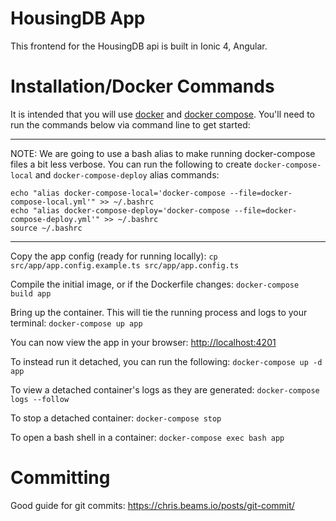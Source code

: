 # HousingDB App

This frontend for the HousingDB api is built in Ionic 4, Angular.


# Installation/Docker Commands

It is intended that you will use [docker](https://docs.docker.com/engine/installation/)
and [docker compose](https://docs.docker.com/compose/install/). You'll need to run the
commands below via command line to get started:

---
NOTE: We are going to use a bash alias to make running docker-compose files a bit less verbose. You can run the following to create `docker-compose-local` and `docker-compose-deploy` alias commands:
```
echo "alias docker-compose-local='docker-compose --file=docker-compose-local.yml'" >> ~/.bashrc
echo "alias docker-compose-deploy='docker-compose --file=docker-compose-deploy.yml'" >> ~/.bashrc
source ~/.bashrc
```
---

Copy the app config (ready for running locally):
`cp src/app/app.config.example.ts src/app/app.config.ts`

Compile the initial image, or if the Dockerfile changes:
`docker-compose build app`

Bring up the container. This will tie the running process and logs to your terminal:
`docker-compose up app`

You can now view the app in your browser:
[http://localhost:4201](http://localhost:4201)

To instead run it detached, you can run the following:
`docker-compose up -d app`

To view a detached container's logs as they are generated:
`docker-compose logs --follow`

To stop a detached container:
`docker-compose stop`

To open a bash shell in a container:
`docker-compose exec bash app`


# Committing

Good guide for git commits:
https://chris.beams.io/posts/git-commit/
